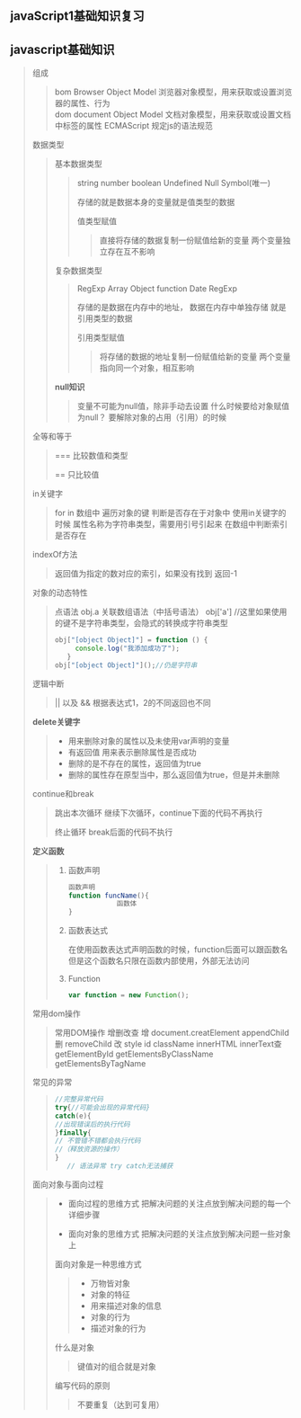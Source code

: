 ## javaScript1基础知识复习

## javascript基础知识

> 组成
>
> > bom	Browser Object Model      浏览器对象模型，用来获取或设置浏览器的属性、行为  
> > dom	document Object Model    文档对象模型，用来获取或设置文档中标签的属性
> > ECMAScript                                     规定js的语法规范
>
> 数据类型
>
> > 基本数据类型
> >
> > > string number boolean Undefined   Null Symbol(唯一)
> > >
> > > 存储的就是数据本身的变量就是值类型的数据
> > >
> > > 值类型赋值
> > >
> > > > 直接将存储的数据复制一份赋值给新的变量 两个变量独立存在互不影响
> >
> > 复杂数据类型
> >
> > > RegExp Array  Object function Date  RegExp 
> > >
> > > 存储的是数据在内存中的地址，
> > > 数据在内存中单独存储 就是引用类型的数据
> > >
> > > 引用类型赋值
> > >
> > > > 将存储的数据的地址复制一份赋值给新的变量 
> > > > 两个变量指向同一个对象，相互影响
> >
> > **null知识**
> >
> > > 变量不可能为null值，除非手动去设置
> > > 什么时候要给对象赋值为null？
> > > 要解除对象的占用（引用）的时候
>
> 全等和等于
>
> > ===     比较数值和类型
> >
> > ==       只比较值
>
> in关键字
>
> > for in 数组中 遍历对象的键
> > 判断是否存在于对象中
> > 使用in关键字的时候
> > 属性名称为字符串类型，需要用引号引起来
> > 在数组中判断索引是否存在
>
> indexOf方法
>
> > 返回值为指定的数对应的索引，如果没有找到 返回-1
>
> 对象的动态特性
>
> > 点语法 obj.a
> > 关联数组语法（中括号语法） obj['a'] 
> > //这里如果使用的键不是字符串类型，会隐式的转换成字符串类型
> >
> > ```javascript
> > obj["[object Object]"] = function () {
> >      console.log("我添加成功了");
> >    }
> > obj["[object Object]"]();//仍是字符串
> > ```
> >
> >  
>
> 逻辑中断
>
> > || 以及 && 根据表达式1，2的不同返回也不同
>
> **delete关键字**
>
> > + 用来删除对象的属性以及未使用var声明的变量
> > + 有返回值 用来表示删除属性是否成功
> > + 删除的是不存在的属性，返回值为true
> > + 删除的属性存在原型当中，那么返回值为true，但是并未删除
>
> continue和break
>
> > 跳出本次循环 继续下次循环，continue下面的代码不再执行
> >
> > 终止循环 break后面的代码不执行
>
> **定义函数**
>
> > 1. 函数声明
> >
> >    ```javascript
> >    函数声明
> >    function funcName(){
> >                函数体
> >    }
> >    ```
> >
> > 2. 函数表达式
> >
> >    在使用函数表达式声明函数的时候，function后面可以跟函数名
> >    但是这个函数名只限在函数内部使用，外部无法访问
> >
> > 3. Function
> >
> >    ```javascript
> >    var function = new Function();
> >    ```
>
> 常用dom操作
>
> > 常用DOM操作
> > 增删改查
> > 增
> > document.creatElement appendChild
> > 删
> > removeChild
> > 改
> > style id className innerHTML innerText查
> > getElementById    getElementsByClassName
> > getElementsByTagName
>
> 常见的异常
>
> > ```javascript
> > //完整异常代码
> > try{//可能会出现的异常代码}
> > catch(e){
> > //出现错误后的执行代码
> > }finally{
> > // 不管错不错都会执行代码
> > //（释放资源的操作）
> > }
> >    // 语法异常 try catch无法捕获
> > ```
> >
> >  
>
> 面向对象与面向过程
>
> > + 面向过程的思维方式
> >   把解决问题的关注点放到解决问题的每一个
> >   详细步骤
> >
> > + 面向对象的思维方式
> >   把解决问题的关注点放到解决问题一些对象上
> >
> > 面向对象是一种思维方式
> >
> > > + 万物皆对象
> > > + 对象的特征
> > > + 用来描述对象的信息
> > > + 对象的行为
> > > + 描述对象的行为
> >
> > 什么是对象
> >
> > > 键值对的组合就是对象
> >
> > 编写代码的原则
> >
> > > 不要重复（达到可复用）
>
> 



